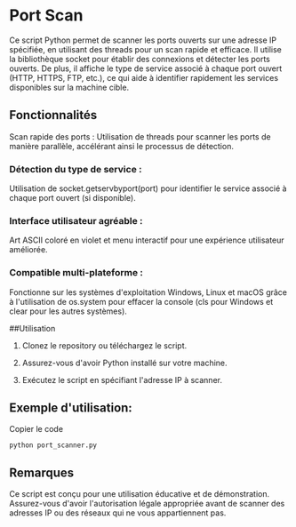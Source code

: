 # Port Scan

Ce script Python permet de scanner les ports ouverts sur une adresse IP spécifiée, en utilisant des threads pour un scan rapide et efficace. Il utilise la bibliothèque socket pour établir des connexions et détecter les ports ouverts. De plus, il affiche le type de service associé à chaque port ouvert (HTTP, HTTPS, FTP, etc.), ce qui aide à identifier rapidement les services disponibles sur la machine cible.

## Fonctionnalités
Scan rapide des ports : Utilisation de threads pour scanner les ports de manière parallèle, accélérant ainsi le processus de détection.

### Détection du type de service : 
Utilisation de socket.getservbyport(port) pour identifier le service associé à chaque port ouvert (si disponible).

### Interface utilisateur agréable : 
Art ASCII coloré en violet et menu interactif pour une expérience utilisateur améliorée.

### Compatible multi-plateforme : 
Fonctionne sur les systèmes d'exploitation Windows, Linux et macOS grâce à l'utilisation de os.system pour effacer la console (cls pour Windows et clear pour les autres systèmes).

##Utilisation

1. Clonez le repository ou téléchargez le script.

2. Assurez-vous d'avoir Python installé sur votre machine.

3. Exécutez le script en spécifiant l'adresse IP à scanner.

## Exemple d'utilisation:

Copier le code

```python port_scanner.py```


## Remarques
Ce script est conçu pour une utilisation éducative et de démonstration. Assurez-vous d'avoir l'autorisation légale appropriée avant de scanner des adresses IP ou des réseaux qui ne vous appartiennent pas.
